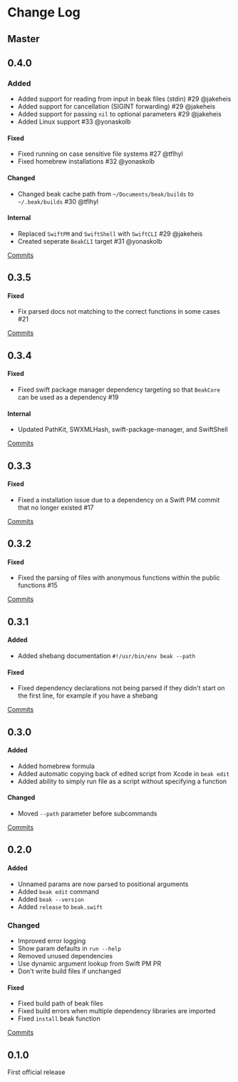 # Change Log

## Master

## 0.4.0

### Added
- Added support for reading from input in beak files (stdin) #29 @jakeheis
- Added support for cancellation (SIGINT forwarding) #29 @jakeheis
- Added support for passing `nil` to optional parameters #29 @jakeheis
- Added Linux support #33 @yonaskolb

#### Fixed

- Fixed running on case sensitive file systems #27 @tflhyl
- Fixed homebrew installations #32 @yonaskolb

#### Changed
- Changed beak cache path from `~/Documents/beak/builds` to `~/.beak/builds` #30 @tflhyl

#### Internal
- Replaced `SwiftPM` and `SwiftShell` with `SwiftCLI` #29 @jakeheis
- Created seperate `BeakCLI` target #31 @yonaskolb

[Commits](https://github.com/yonaskolb/Beak/compare/0.3.5...0.4.0)

## 0.3.5

#### Fixed
- Fix parsed docs not matching to the correct functions in some cases #21

[Commits](https://github.com/yonaskolb/Beak/compare/0.3.4...0.3.5)

## 0.3.4

#### Fixed
- Fixed swift package manager dependency targeting so that `BeakCore` can be used as a dependency #19

#### Internal
- Updated PathKit, SWXMLHash, swift-package-manager, and SwiftShell

[Commits](https://github.com/yonaskolb/Beak/compare/0.3.3...0.3.4)

## 0.3.3

#### Fixed
- Fixed a installation issue due to a dependency on a Swift PM commit that no longer existed #17

[Commits](https://github.com/yonaskolb/Beak/compare/0.3.2...0.3.3)

## 0.3.2

#### Fixed
- Fixed the parsing of files with anonymous functions within the public functions #15

[Commits](https://github.com/yonaskolb/Beak/compare/0.3.1...0.3.2)

## 0.3.1

#### Added
- Added shebang documentation `#!/usr/bin/env beak --path`

#### Fixed
- Fixed dependency declarations not being parsed if they didn't start on the first line, for example if you have a shebang

[Commits](https://github.com/yonaskolb/Beak/compare/0.3.0...0.3.1)

## 0.3.0

#### Added
- Added homebrew formula
- Added automatic copying back of edited script from Xcode in `beak edit`
- Added ability to simply run file as a script without specifying a function

#### Changed
- Moved `--path` parameter before subcommands

[Commits](https://github.com/yonaskolb/Beak/compare/0.2.0...0.3.0)

## 0.2.0

#### Added
- Unnamed params are now parsed to positional arguments
- Added `beak edit` command
- Added `beak --version`
- Added `release` to `beak.swift`

### Changed
- Improved error logging
- Show param defaults in `run --help`
- Removed unused dependencies
- Use dynamic argument lookup from Swift PM PR
- Don't write build files if unchanged

#### Fixed
- Fixed build path of beak files
- Fixed build errors when multiple dependency libraries are imported
- Fixed `install` beak function

[Commits](https://github.com/yonaskolb/Beak/compare/0.1.0...0.2.0)

## 0.1.0
First official release
